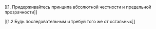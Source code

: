 [[1. Придерживайтесь принципа абсолютной честности и предельной прозрачности]]

[[1.2 Будь последовательным и требуй того же от остальных]]
